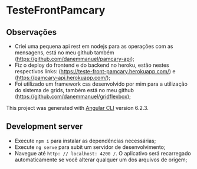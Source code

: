 # TesteFrontPamcary

## Observações

- Criei uma pequena api rest em nodejs para as operações com as mensagens, está no meu github também (https://github.com/danemmanuel/pamcary-api);
- Fiz o deploy do frontend e do backend no heroku, estão nestes respectivos links: (https://teste-front-pamcary.herokuapp.com/) e (https://pamcary-api.herokuapp.com/);
- Foi utilizado um framework css desenvolvido por mim para a utilização do sistema de grids, também está no meu github (https://github.com/danemmanuel/gridflexbox);

This project was generated with [Angular CLI](https://github.com/angular/angular-cli) version 6.2.3.

## Development server

- Execute `npm i` para instalar as dependências necessárias;
- Execute `ng serve` para subit um servidor de desenvolvimento;
- Navegue até `http: // localhost: 4200 /`. O aplicativo será recarregado automaticamente se você alterar qualquer um dos arquivos de origem;
